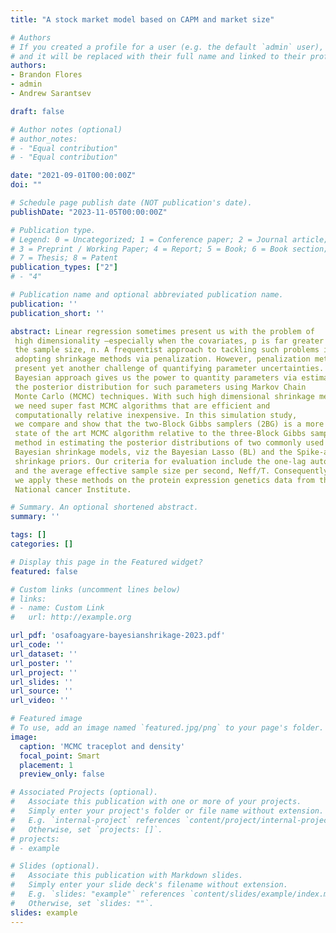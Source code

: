 ```yaml
---
title: "A stock market model based on CAPM and market size"

# Authors
# If you created a profile for a user (e.g. the default `admin` user), write the username (folder name) here 
# and it will be replaced with their full name and linked to their profile.
authors:
- Brandon Flores
- admin
- Andrew Sarantsev

draft: false

# Author notes (optional)
# author_notes:
# - "Equal contribution"
# - "Equal contribution"

date: "2021-09-01T00:00:00Z"
doi: ""

# Schedule page publish date (NOT publication's date).
publishDate: "2023-11-05T00:00:00Z"

# Publication type.
# Legend: 0 = Uncategorized; 1 = Conference paper; 2 = Journal article;
# 3 = Preprint / Working Paper; 4 = Report; 5 = Book; 6 = Book section;
# 7 = Thesis; 8 = Patent
publication_types: ["2"]
# - "4"

# Publication name and optional abbreviated publication name.
publication: ''
publication_short: ''

abstract: Linear regression sometimes present us with the problem of 
 high dimensionality –especially when the covariates, p is far greater than
 the sample size, n. A frequentist approach to tackling such problems include
 adopting shrinkage methods via penalization. However, penalization methods
 present yet another challenge of quantifying parameter uncertainties.
 Bayesian approach gives us the power to quantity parameters via estimating
 the posterior distribution for such parameters using Markov Chain
 Monte Carlo (MCMC) techniques. With such high dimensional shrinkage methods,
 we need super fast MCMC algorithms that are efficient and 
 computationally relative inexpensive. In this simulation study, 
 we compare and show that the two-Block Gibbs samplers (2BG) is a more efficient
 state of the art MCMC algorithm relative to the three-Block Gibbs samplers (3BG)
 method in estimating the posterior distributions of two commonly used
 Bayesian shrinkage models, viz the Bayesian Lasso (BL) and the Spike-and-Slab
 shrinkage priors. Our criteria for evaluation include the one-lag autocorrelation
 and the average effective sample size per second, Neff/T. Consequently,
 we apply these methods on the protein expression genetics data from the
 National cancer Institute. 

# Summary. An optional shortened abstract.
summary: ''

tags: []
categories: []

# Display this page in the Featured widget?
featured: false

# Custom links (uncomment lines below)
# links:
# - name: Custom Link
#   url: http://example.org

url_pdf: 'osafoagyare-bayesianshrikage-2023.pdf'
url_code: ''
url_dataset: ''
url_poster: ''
url_project: ''
url_slides: ''
url_source: ''
url_video: ''

# Featured image
# To use, add an image named `featured.jpg/png` to your page's folder. 
image:
  caption: 'MCMC traceplot and density'
  focal_point: Smart
  placement: 1
  preview_only: false

# Associated Projects (optional).
#   Associate this publication with one or more of your projects.
#   Simply enter your project's folder or file name without extension.
#   E.g. `internal-project` references `content/project/internal-project/index.md`.
#   Otherwise, set `projects: []`.
# projects:
# - example

# Slides (optional).
#   Associate this publication with Markdown slides.
#   Simply enter your slide deck's filename without extension.
#   E.g. `slides: "example"` references `content/slides/example/index.md`.
#   Otherwise, set `slides: ""`.
slides: example
---
```

